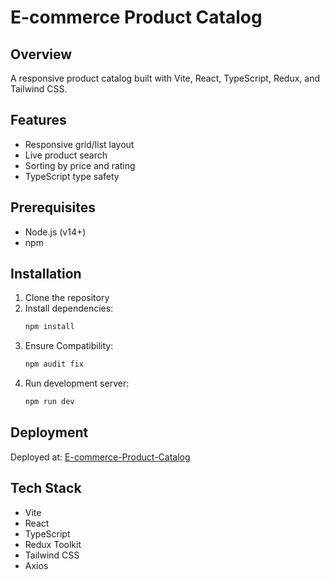 # E-commerce Product Catalog

## Overview
A responsive product catalog built with Vite, React, TypeScript, Redux, and Tailwind CSS.

## Features
- Responsive grid/list layout
- Live product search
- Sorting by price and rating
- TypeScript type safety

## Prerequisites
- Node.js (v14+)
- npm

## Installation
1. Clone the repository
2. Install dependencies:
   ```bash
   npm install
   ```
3. Ensure Compatibility:
   ```bash
   npm audit fix
   ```
4. Run development server:
   ```bash
   npm run dev
   ```

## Deployment
Deployed at: [E-commerce-Product-Catalog](https://e-commerce-product-catalog-rosy.vercel.app/)

## Tech Stack
- Vite
- React
- TypeScript
- Redux Toolkit
- Tailwind CSS
- Axios
